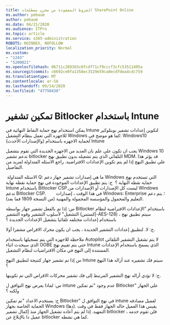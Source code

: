 ```yaml
---
title: الشروط المفقودة من مخزن مصطلحات SharePoint Online
ms.author: pebaum
author: pebaum
ms.date: 04/21/2020
ms.audience: ITPro
ms.topic: article
ms.service: o365-administration
ROBOTS: NOINDEX, NOFOLLOW
localization_priority: Normal
ms.custom:
- "1243"
- "5200021"
ms.openlocfilehash: 06711c289365c0fcdf71cf9cccf3cfc53511495a
ms.sourcegitcommit: c6692ce0fa1358ec3529e59ca0ecdfdea4cdc759
ms.translationtype: MT
ms.contentlocale: ar-SA
ms.lasthandoff: 09/14/2020
ms.locfileid: "47750438"
---
```

# <a name="enabling-bitlocker-encryption-with-intune"></a>تمكين تشفير Bitlocker باستخدام Intune

يمكن استخدام نهج حماية النقاط النهائية في Intune لتكوين إعدادات تشفير بويتلوكير للاجهزه التي تعمل بنظام التشغيل Windows كما هو موضح في: Windows10 (والإصدارات الأحدث) لحماية الاجهزه باستخدام Intune

يجب ان تكون علي علم بان العديد من الاجهزه الجديدة التي تقوم بتشغيل Windows 10 تدعم تشفير bitlocker التلقائي الذي يتم تشغيله بدون تطبيق نهج MDM. قد يؤثر هذا علي تطبيق النهج إذا لم يتم تكوين الإعدادات الافتراضية. راجع الاسئله المتداولة لمزيد من التفاصيل.


 الاسئله المتداولة Q: ما هي إصدارات تشفير جهاز دعم Windows التي تستخدم نهج حماية نقطه النهاية ؟
 ج: يتم تطبيق الإعدادات الموجودة في نهج حماية نقطه نهاية Intune باستخدام Bitlocker CSP.ليست كل الإصدارات أو الإصدارات من Windows تدعم Bitlocker CSP. 
      في هذا الوقت ، إصدارات Windows: Enterprise ؛ يتم دعم التعليم والمحمول والمؤسسة المحمولة والمهنية (من النسخة 1809 فما بعد).




س: إذا تم بالفعل تشفير جهاز بواسطة Bitlocker باستخدام "الإعدادات الافتراضية لنظام التشغيل" لأسلوب التشفير وقوه التشفير (إكستس-AES-128) ، سيتم تطبيق نهج باستخدام إعدادات مختلفه تلقائيا بتشغيل الإعدادات الجديدة ؟

ج: لا. لتطبيق إعدادات التشفير الجديدة ، يجب ان يكون محرك الاقراص مشفرا أولا.

ملاحظه للاجهزه التي يتم تسجيلها باستخدام Autopilot لا يتم تشغيل التشفير التلقائي الذي سيحدث اثناء OOBE حتى يتم تقييم نهج Intune الذي يسمح باستخدام الإعدادات المستندة إلى النهج في مكان الافتراضيات لنظام التشغيل.




س إذا تم تشفير جهاز كنتيجة لتطبيق النهج Intune سيتم فك تشفيره عند أزاله هذا النهج ؟

ج: لا تؤدي أزاله نهج التشفير المرتبط إلى فك تشفير محركات الاقراص التي تم تكوينها.




س: لماذا يعرض نهج التوافق ل intune عدم وجود "تم تمكين Bitlocker" علي الجهاز ولكنه ؟

ج: يستخدم الاعداد "تم تمكين Bitlocker" في نهج التوافق ل intune لعميل مصادقه الحماية الخاصة بجهاز Windows (دها). يقيس هذا العميل حاله الجهاز فقط في وقت التمهيد. إذا لم يتم أعاده تشغيل الجهاز منذ إكمال تشفير bitlocker ، فلن تقوم خدمه عميل دا بالإبلاغ عن bitlocker كما هي نشطه.